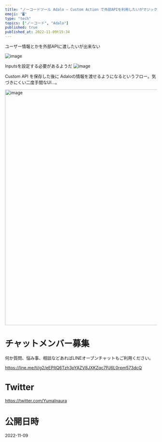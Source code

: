 ```yaml
---
title: "ノーコードツール Adalo – Custom Action で外部APIを利用したいがマジックテキストが使えない ( Nothing Av"
emoji: "🖥"
type: "tech"
topics: ["ノーコード", "Adalo"]
published: true
published_at: 2022-11-09t15:34
---
```


ユーザー情報とかを外部APIに渡したいが出来ない

![image](https://user-images.githubusercontent.com/13635059/200756202-803acd34-2a5e-408f-a47d-755aa47f747c.png)

Inputsを設定する必要があるようだ
![image](https://user-images.githubusercontent.com/13635059/200756210-29bbfc2f-c7a4-4d2c-988d-45f7962338bb.png)

Custom API を保存した後に Adaloの情報を渡せるようになるというフロー。気づきにくい二度手間なUI…。

<img width="779" alt="image" src="https://user-images.githubusercontent.com/13635059/200756639-eea842cd-a6b0-4a51-9dee-c3ef71735bc3.png">


# チャットメンバー募集


何か質問、悩み事、相談などあればLINEオープンチャットもご利用ください。

https://line.me/ti/g2/eEPltQ6Tzh3pYAZV8JXKZqc7PJ6L0rpm573dcQ


# Twitter

https://twitter.com/YumaInaura


# 公開日時

2022-11-09
